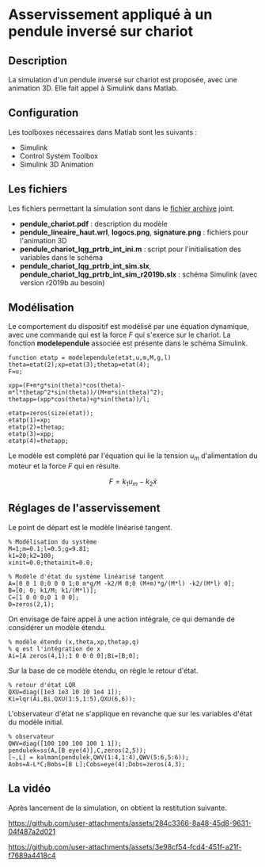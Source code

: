 # Asservissement appliqué à un pendule inversé sur chariot 

## Description

La simulation d'un pendule inversé sur chariot est proposée, avec une animation 3D. Elle fait appel à Simulink dans Matlab.

## Configuration

Les toolboxes nécessaires dans Matlab sont les suivants :
- Simulink
- Control System Toolbox
- Simulink 3D Animation

## Les fichiers

Les fichiers permettant la simulation sont dans le [fichier archive](chariot_et_pendule.zip) joint.

- **pendule_chariot.pdf** : description du modèle
- **pendule_lineaire_haut.wrl**, **logocs.png**, **signature.png** : fichiers pour l'animation 3D
- **pendule_chariot_lqg_prtrb_int_ini.m** : script pour l'initialisation des variables dans le schéma
- **pendule_chariot_lqg_prtrb_int_sim.slx**, **pendule_chariot_lqg_prtrb_int_sim_r2019b.slx** : schéma Simulink (avec version r2019b au besoin)

## Modélisation

Le comportement du dispositif est modélisé par une équation dynamique, avec une commande qui est la force $F$ qui s'exerce sur le chariot. La fonction **modelependule** associée est présente dans le schéma Simulink.

```
function etatp = modelependule(etat,u,m,M,g,l)
theta=etat(2);xp=etat(3);thetap=etat(4);
F=u;

xpp=(F+m*g*sin(theta)*cos(theta)-m*l*thetap^2*sin(theta))/(M+m*sin(theta)^2);
thetapp=(xpp*cos(theta)+g*sin(theta))/l;

etatp=zeros(size(etat));
etatp(1)=xp;
etatp(2)=thetap;
etatp(3)=xpp;
etatp(4)=thetapp;
```

Le modèle est complété par l'équation qui lie la tension $u_m$ d'alimentation du moteur et la force $F$ qui en résulte. 

$$F=k_1 u_m - k_2 \dot x$$

## Réglages de l'asservissement

Le point de départ est le modèle linéarisé tangent.
```
% Modélisation du système
M=1;m=0.1;l=0.5;g=9.81;
k1=20;k2=100;
xinit=0.0;thetainit=0.0;

% Modèle d'état du système linéarisé tangent
A=[0 0 1 0;0 0 0 1;0 m*g/M -k2/M 0;0 (M+m)*g/(M*l) -k2/(M*l) 0];
B=[0; 0; k1/M; k1/(M*l)];
C=[1 0 0 0;0 1 0 0];
D=zeros(2,1);
```

On envisage de faire appel à une action intégrale, ce qui demande de considérer un modèle étendu.
```
% modèle étendu (x,theta,xp,thetap,q)
% q est l'intégration de x
Ai=[A zeros(4,1);1 0 0 0 0];Bi=[B;0];
```

Sur la base de ce modèle étendu, on règle le retour d'état.
```
% retour d'état LQR
QXU=diag([1e3 1e3 10 10 1e4 1]);
Ki=lqr(Ai,Bi,QXU(1:5,1:5),QXU(6,6));
```

L'observateur d'état ne s'applique en revanche que sur les variables d'état du modèle initial.
```
% observateur
QWV=diag([100 100 100 100 1 1]);
pendulek=ss(A,[B eye(4)],C,zeros(2,5));
[~,L] = kalman(pendulek,QWV(1:4,1:4),QWV(5:6,5:6));
Aobs=A-L*C;Bobs=[B L];Cobs=eye(4);Dobs=zeros(4,3);
```

## La vidéo

Après lancement de la simulation, on obtient la restitution suivante.

https://github.com/user-attachments/assets/284c3366-8a48-45d8-9631-04f487a2d021

https://github.com/user-attachments/assets/3e98cf54-fcd4-451f-a21f-f7689a4418c4
